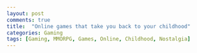 ```yaml
---
layout: post
comments: true
title:  "Online games that take you back to your childhood"
categories: Gaming
tags: [Gaming, MMORPG, Games, Online, Childhood, Nostalgia]
---
```

